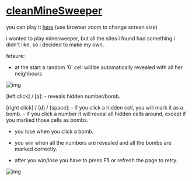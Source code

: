 # [cleanMineSweeper](https://morphthemoth.github.io/cleanMineSweeper/)

you can play it [here](https://morphthemoth.github.io/cleanMineSweeper/)
(use browser zoom to change screen size)

i wanted to play minesweeper, but all the sites i found had something i didn't like, so i decided to make my own.

fetaure:

- at the start a random '0' cell will be automatically revealed with all her neighbours

![img](https://cdn.discordapp.com/attachments/408965014079406102/878987618564583464/unknown.png)


[left click] / [a]:               - reveals hidden number/bomb.

[right click] / [d] / [space]:    - if you click a hidden cell, you will mark it as a bomb.
                                  - if you click a number it will reveal all hidden cells around, except if you marked those cells as bombs.


- you lose when you click a bomb.
- you win when all the numbers are revealed and all the bombs are marked correctly.

- after you win/lose you have to press F5 or refresh the page to retry. 

![img](https://cdn.discordapp.com/attachments/408965014079406102/878987809946480670/unknown.png)
